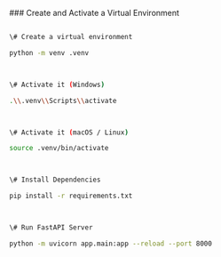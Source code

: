 \### Create and Activate a Virtual Environment



```bash

\# Create a virtual environment

python -m venv .venv



\# Activate it (Windows)

.\\.venv\\Scripts\\activate



\# Activate it (macOS / Linux)

source .venv/bin/activate



\# Install Dependencies

pip install -r requirements.txt



\# Run FastAPI Server

python -m uvicorn app.main:app --reload --port 8000



